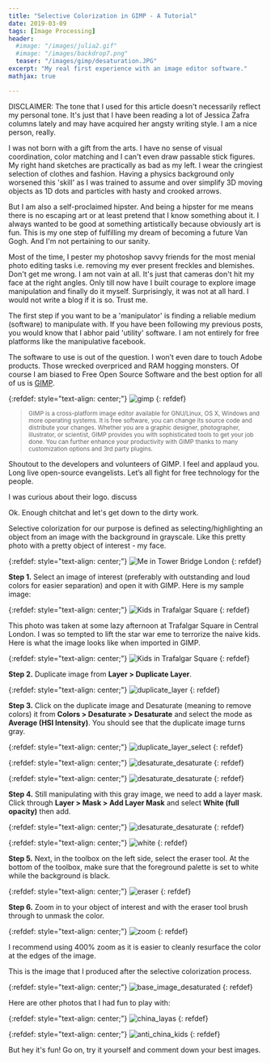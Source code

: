 ```yaml
---
title: "Selective Colorization in GIMP - A Tutorial"
date: 2019-03-09
tags: [Image Processing]
header:
  #image: "/images/julia2.gif"
  #image: "/images/backdrop7.png"
  teaser: "/images/gimp/desaturation.JPG"
excerpt: "My real first experience with an image editor software."
mathjax: true

---
```


<div id="fb-root"></div>
<script async defer src="https://connect.facebook.net/en_US/sdk.js#xfbml=1&version=v3.2"></script>

DISCLAIMER: The tone that I used for this article doesn't necessarily reflect my personal tone. It's just that I have been reading a lot of Jessica Zafra columns lately and may have acquired her angsty writing style. I am a nice person, really.

I was not born with a gift from the arts. I have no sense of visual coordination, color matching and I can't even draw passable stick figures. My right hand sketches are practically as bad as my left. I wear the cringiest selection of clothes and fashion. Having a physics background only worsened this 'skill' as I was trained to assume and over simplify 3D moving objects as 1D dots and particles with hasty and crooked arrows.

But I am also a self-proclaimed hipster. And being a hipster for me means there is no escaping art or at least pretend that I know something about it. I always wanted to be good at something artistically because obviously art is fun. This is my one step of fulfilling my dream of becoming a future Van Gogh. And I'm not pertaining to our sanity.

Most of the time, I pester my photoshop savvy friends for the most menial photo editing tasks i.e. removing my ever present freckles and blemishes. Don't get me wrong. I am not vain at all. It's just that cameras don't hit my face at the right angles. Only till now have I built courage to explore image manipulation and finally do it myself. Surprisingly, it was not at all hard. I would not write a blog if it is so. Trust me.

The first step if you want to be a 'manipulator' is finding a reliable medium (software) to manipulate with. If you have been following my previous posts, you would know that I abhor paid 'utility' software. I am not entirely for free platforms like the manipulative facebook.

The software to use is out of the question. I won’t even dare to touch Adobe products. Those wrecked overpriced and RAM hogging monsters. Of course I am biased to Free Open Source Software and the best option for all of us is [GIMP](https://www.gimp.org/).

{:refdef: style="text-align: center;"}
<img src="{{ site.url }}{{ site.baseurl }}/images/gimp/gimp_logo.png" alt="gimp" class="center">
{: refdef}

<blockquote>
<small> GIMP is a cross-platform image editor available for GNU/Linux, OS X, Windows and more operating systems. It is free software, you can change its source code and distribute your changes. Whether you are a graphic designer, photographer, illustrator, or scientist, GIMP provides you with sophisticated tools to get your job done. You can further enhance your productivity with GIMP thanks to many customization options and 3rd party plugins. </small>
</blockquote>

Shoutout to the developers and volunteers of GIMP. I feel and applaud you. Long live open-source evangelists. Let’s all fight for free technology for the people.

I was curious about their logo. discuss

Ok. Enough chitchat and let's get down to the dirty work.

Selective colorization for our purpose is defined as selecting/highlighting an object from an image with the background in grayscale. Like this pretty photo with a pretty object of interest - my face.

{:refdef: style="text-align: center;"}
<img src="{{ site.url }}{{ site.baseurl }}/images/gimp/desaturation.JPG" alt="Me in Tower Bridge London" class="center">
{: refdef}

**Step 1.** Select an image of interest (preferably with outstanding and loud colors for easier separation) and open it with GIMP.
Here is my sample image:

{:refdef: style="text-align: center;"}
<img src="{{ site.url }}{{ site.baseurl }}/images/gimp/base_image1.JPG" alt="Kids in Trafalgar Square" class="center">
{: refdef}

This photo was taken at some lazy afternoon at Trafalgar Square in Central London. I was so tempted to lift the star war eme to terrorize the naive kids. Here is what the image looks like when imported in GIMP.

{:refdef: style="text-align: center;"}
<img src="{{ site.url }}{{ site.baseurl }}/images/gimp/image_in_gimp.png" alt="Kids in Trafalgar Square" class="center">
{: refdef}

**Step 2.** Duplicate image from **Layer > Duplicate Layer**.

{:refdef: style="text-align: center;"}
<img src="{{ site.url }}{{ site.baseurl }}/images/gimp/duplicate_layer.png" alt="duplicate_layer" class="center">
{: refdef}

**Step 3.** Click on the duplicate image and Desaturate (meaning to remove colors) it from **Colors > Desaturate > Desaturate** and select the mode as **Average (HSI Intensity)**. You should see that the duplicate image turns gray.

{:refdef: style="text-align: center;"}
<img src="{{ site.url }}{{ site.baseurl }}/images/gimp/duplicate_layer_select.png" alt="duplicate_layer_select" class="center">
{: refdef}

{:refdef: style="text-align: center;"}
<img src="{{ site.url }}{{ site.baseurl }}/images/gimp/desaturate_desaturate.png" alt="desaturate_desaturate" class="center">
{: refdef}

{:refdef: style="text-align: center;"}
<img src="{{ site.url }}{{ site.baseurl }}/images/gimp/average_hsi.png" alt="desaturate_desaturate" class="center">
{: refdef}

**Step 4.** Still manipulating with this gray image, we need to add a layer mask. Click through **Layer > Mask > Add Layer Mask** and select **White (full opacity)** then add.

{:refdef: style="text-align: center;"}
<img src="{{ site.url }}{{ site.baseurl }}/images/gimp/add_layer_mask.png" alt="desaturate_desaturate" class="center">
{: refdef}

{:refdef: style="text-align: center;"}
<img src="{{ site.url }}{{ site.baseurl }}/images/gimp/white.png" alt="white" class="center">
{: refdef}

**Step 5.** Next, in the toolbox on the left side, select the eraser tool. At the bottom of the toolbox, make sure that the foreground palette is set to white while the background is black.

{:refdef: style="text-align: center;"}
<img src="{{ site.url }}{{ site.baseurl }}/images/gimp/eraser.png" alt="eraser" class="center">
{: refdef}

**Step 6.** Zoom in to your object of interest and with the eraser tool brush through to unmask the color.

{:refdef: style="text-align: center;"}
<img src="{{ site.url }}{{ site.baseurl }}/images/gimp/zoom.png" alt="zoom" class="center">
{: refdef}

I recommend using 400% zoom as it is easier to cleanly resurface the color at the edges of the image.

This is the image that I produced after the selective colorization process.

{:refdef: style="text-align: center;"}
<img src="{{ site.url }}{{ site.baseurl }}/images/gimp/base_image_desaturated.JPG" alt="base_image_desaturated" class="center">
{: refdef}

Here are other photos that I had fun to play with:

{:refdef: style="text-align: center;"}
<img src="{{ site.url }}{{ site.baseurl }}/images/gimp/china_layas.JPG" alt="china_layas" class="center">
{: refdef}

{:refdef: style="text-align: center;"}
<img src="{{ site.url }}{{ site.baseurl }}/images/gimp/anti_china_kids.JPG" alt="anti_china_kids" class="center">
{: refdef}

But hey it's fun! Go on, try it yourself and comment down your best images.

<script async src="//pagead2.googlesyndication.com/pagead/js/adsbygoogle.js"></script>
<script>
  (adsbygoogle = window.adsbygoogle || []).push({
    google_ad_client: "ca-pub-6410209740119334",
    enable_page_level_ads: true
  });
</script>

<div class="fb-comments" data-href="https://albertyumol.github.io/" data-numposts="5"></div>

